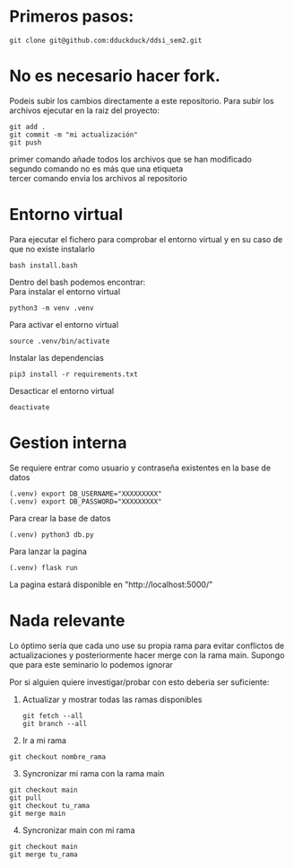 # Primeros pasos:

```
git clone git@github.com:dduckduck/ddsi_sem2.git
```

# No es necesario hacer fork. 
Podeis subir los cambios directamente a este repositorio. Para subir los archivos ejecutar en la raiz del proyecto:
```
git add .
git commit -m "mi actualización"
git push
```

primer comando añade todos los archivos que se han modificado<br>
segundo comando no es más que una etiqueta<br>
tercer comando envia los archivos al repositorio<br>

# Entorno virtual
Para ejecutar el fichero para comprobar el entorno virtual y en su caso de que no existe instalarlo

```
bash install.bash 
```

Dentro del bash podemos encontrar:<br>
Para instalar el entorno virtual
```
python3 -m venv .venv
```

Para activar el entorno virtual

```
source .venv/bin/activate 
```

Instalar las dependencias
```
pip3 install -r requirements.txt
```

Desacticar el entorno virtual
```
deactivate
```


# Gestion interna

Se requiere entrar como usuario y contraseña existentes en la base de datos
```
(.venv) export DB_USERNAME="XXXXXXXXX"
(.venv) export DB_PASSWORD="XXXXXXXXX"
```

Para crear la base de datos 
```
(.venv) python3 db.py
```

Para lanzar la pagina 
```
(.venv) flask run 
```
La pagina estará disponible en "http://localhost:5000/"


# Nada relevante
Lo óptimo sería que cada uno use su propia rama para evitar conflictos de actualizaciones y posteriormente hacer merge con la rama main. 
Supongo que para este seminario lo podemos ignorar

Por si alguien quiere investigar/probar con esto deberia ser suficiente:

1. Actualizar y mostrar todas las ramas disponibles
    ```
    git fetch --all
    git branch --all
    ```

2. Ir a mi rama
```
git checkout nombre_rama
```

3. Syncronizar mi rama con la rama main
```
git checkout main
git pull
git checkout tu_rama
git merge main
```

4. Syncronizar main con mi rama
```
git checkout main
git merge tu_rama
```
